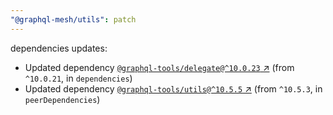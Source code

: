 ```yaml
---
"@graphql-mesh/utils": patch
---
```

dependencies updates:
  - Updated dependency [`@graphql-tools/delegate@^10.0.23` ↗︎](https://www.npmjs.com/package/@graphql-tools/delegate/v/10.0.23) (from `^10.0.21`, in `dependencies`)
  - Updated dependency [`@graphql-tools/utils@^10.5.5` ↗︎](https://www.npmjs.com/package/@graphql-tools/utils/v/10.5.5) (from `^10.5.3`, in `peerDependencies`)
